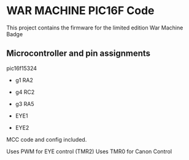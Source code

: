 # WAR MACHINE PIC16F Code

This project contains the firmware for the limited edition War Machine Badge

## Microcontroller and pin assignments

pic16f15324

- g1 RA2
- g4 RC2
- g3 RA5

- EYE1 
- EYE2

MCC code and config included.

Uses PWM for EYE control (TMR2)
Uses TMR0 for Canon Control
